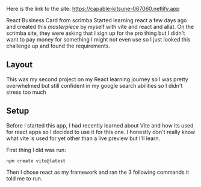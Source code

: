 Here is the link to the site: https://capable-kitsune-067060.netlify.app

React Business Card from scrimba
Started learning react a few days ago and created this *masterpiece* by myself with vite and react and allat.
On the scrimba site, they were asking that I sign up for the pro thing but I didn't want to pay money for something I might not even use so I just looked this challenge up and found the requirements.


## Layout
This was my second project on my React learning journey so I was pretty overwhelmed but still confident in my google search abilities so I didn't stress too much


## Setup
Before I started this app, I had recently learned about Vite and how its used for react apps so I decided to use it for this one. I honestly don't really know what vite is used for yet other than a live preview but I'll learn. 

First thing I did was run:
```
npm create vite@latest
```
Then I chose react as my framework and ran the 3 following commands it told me to run.

